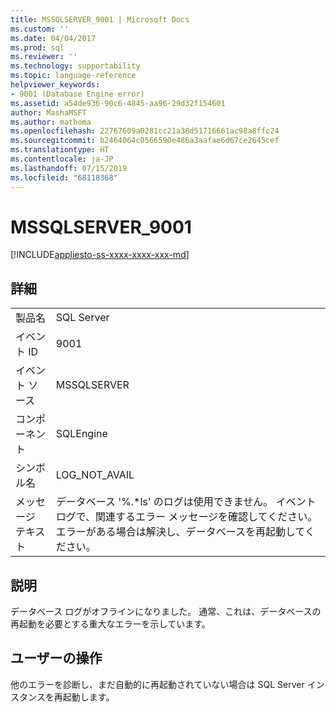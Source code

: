 ```yaml
---
title: MSSQLSERVER_9001 | Microsoft Docs
ms.custom: ''
ms.date: 04/04/2017
ms.prod: sql
ms.reviewer: ''
ms.technology: supportability
ms.topic: language-reference
helpviewer_keywords:
- 9001 (Database Engine error)
ms.assetid: a54de936-90c6-4845-aa96-29d32f154601
author: MashaMSFT
ms.author: mathoma
ms.openlocfilehash: 22767609a0281cc21a38d51716661ac98a8ffc24
ms.sourcegitcommit: b2464064c0566590e486a3aafae6d67ce2645cef
ms.translationtype: HT
ms.contentlocale: ja-JP
ms.lasthandoff: 07/15/2019
ms.locfileid: "68118368"
---
```

# <a name="mssqlserver9001"></a>MSSQLSERVER_9001
[!INCLUDE[appliesto-ss-xxxx-xxxx-xxx-md](../../includes/appliesto-ss-xxxx-xxxx-xxx-md.md)]
  
## <a name="details"></a>詳細  
  
|||  
|-|-|  
|製品名|SQL Server|  
|イベント ID|9001|  
|イベント ソース|MSSQLSERVER|  
|コンポーネント|SQLEngine|  
|シンボル名|LOG_NOT_AVAIL|  
|メッセージ テキスト|データベース '%.*ls' のログは使用できません。 イベント ログで、関連するエラー メッセージを確認してください。 エラーがある場合は解決し、データベースを再起動してください。|  
  
## <a name="explanation"></a>説明  
データベース ログがオフラインになりました。 通常、これは、データベースの再起動を必要とする重大なエラーを示しています。  
  
## <a name="user-action"></a>ユーザーの操作  
他のエラーを診断し、まだ自動的に再起動されていない場合は SQL Server インスタンスを再起動します。  
  

